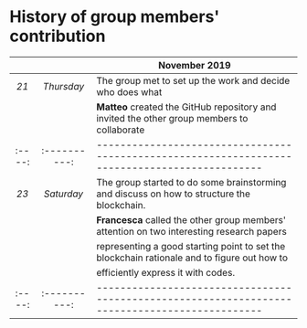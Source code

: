 # History of group members' contribution

|      |            | **November 2019**                                                                            |
|:----:|:----------:|----------------------------------------------------------------------------------------------|
| _21_ | _Thursday_ | The group met to set up the work and decide who does what                                    |
|      |            |  **Matteo** created the GitHub repository and invited the other group members to collaborate |
|:----:|:----------:|----------------------------------------------------------------------------------------------|
| _23_ | _Saturday_ | The group started to do some brainstorming and discuss on how to structure the blockchain.   |
|      |            |  **Francesca** called the other group members' attention on two interesting research papers  |
|      |            |  representing a good starting point to set the blockchain rationale and to figure out how to |
|      |            |  efficiently express it with codes.                                                          |
|:----:|:----------:|----------------------------------------------------------------------------------------------|
